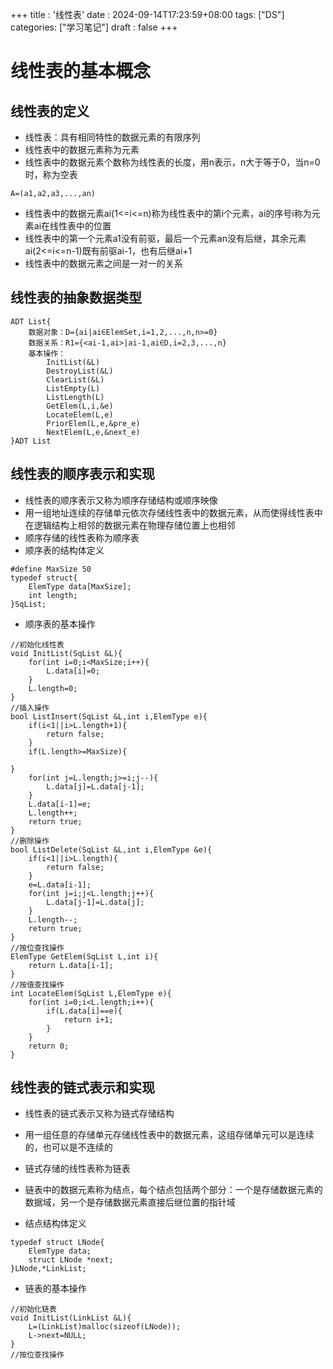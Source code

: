 +++
title : '线性表'
date : 2024-09-14T17:23:59+08:00
tags: ["DS"]
categories: ["学习笔记"]
draft : false
+++
# 线性表的基本概念

## 线性表的定义
- 线性表：具有相同特性的数据元素的有限序列
- 线性表中的数据元素称为元素
- 线性表中的数据元素个数称为线性表的长度，用n表示，n大于等于0，当n=0时，称为空表
```
A=(a1,a2,a3,...,an)
```
- 线性表中的数据元素ai(1<=i<=n)称为线性表中的第i个元素，ai的序号i称为元素ai在线性表中的位置
- 线性表中的第一个元素a1没有前驱，最后一个元素an没有后继，其余元素ai(2<=i<=n-1)既有前驱ai-1，也有后继ai+1
- 线性表中的数据元素之间是一对一的关系
## 线性表的抽象数据类型
```
ADT List{
    数据对象：D={ai|ai∈ElemSet,i=1,2,...,n,n>=0}
    数据关系：R1={<ai-1,ai>|ai-1,ai∈D,i=2,3,...,n}
    基本操作：
        InitList(&L)
        DestroyList(&L)
        ClearList(&L)
        ListEmpty(L)
        ListLength(L)
        GetElem(L,i,&e)
        LocateElem(L,e)
        PriorElem(L,e,&pre_e)
        NextElem(L,e,&next_e)
}ADT List
```
## 线性表的顺序表示和实现
- 线性表的顺序表示又称为顺序存储结构或顺序映像
- 用一组地址连续的存储单元依次存储线性表中的数据元素，从而使得线性表中在逻辑结构上相邻的数据元素在物理存储位置上也相邻
- 顺序存储的线性表称为顺序表
- 顺序表的结构体定义
```
#define MaxSize 50
typedef struct{
    ElemType data[MaxSize];
    int length;
}SqList;
```
- 顺序表的基本操作
```
//初始化线性表
void InitList(SqList &L){
    for(int i=0;i<MaxSize;i++){
        L.data[i]=0;
    }
    L.length=0;
}
//插入操作
bool ListInsert(SqList &L,int i,ElemType e){
    if(i<1||i>L.length+1){
        return false;
    }
    if(L.length>=MaxSize){
    
}
    for(int j=L.length;j>=i;j--){
        L.data[j]=L.data[j-1];
    }
    L.data[i-1]=e;
    L.length++;
    return true;
}
//删除操作
bool ListDelete(SqList &L,int i,ElemType &e){
    if(i<1||i>L.length){
        return false;
    }
    e=L.data[i-1];
    for(int j=i;j<L.length;j++){
        L.data[j-1]=L.data[j];
    }
    L.length--;
    return true;
}
//按位查找操作
ElemType GetElem(SqList L,int i){
    return L.data[i-1];
}
//按值查找操作
int LocateElem(SqList L,ElemType e){
    for(int i=0;i<L.length;i++){
        if(L.data[i]==e){
            return i+1;
        }
    }
    return 0;
}
```
## 线性表的链式表示和实现
- 线性表的链式表示又称为链式存储结构
- 用一组任意的存储单元存储线性表中的数据元素，这组存储单元可以是连续的，也可以是不连续的
- 链式存储的线性表称为链表
- 链表中的数据元素称为结点，每个结点包括两个部分：一个是存储数据元素的数据域，另一个是存储数据元素直接后继位置的指针域

- 结点结构体定义
```
typedef struct LNode{
    ElemType data;
    struct LNode *next;
}LNode,*LinkList;
```
- 链表的基本操作
```
//初始化链表
void InitList(LinkList &L){
    L=(LinkList)malloc(sizeof(LNode));
    L->next=NULL;
}
//按位查找操作

